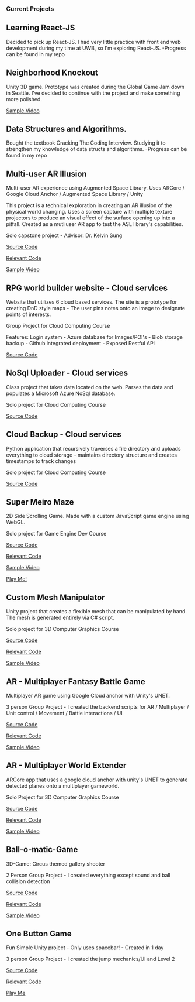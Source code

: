 ### Current Projects

## Learning React-JS
Decided to pick up React-JS. I had very little practice with front end web development during my time at UWB, so I'm exploring React-JS.
-Progress can be found in my repo

## Neighborhood Knockout
Unity 3D game. Prototype was created during the Global Game Jam down in Seattle. I've decided to continue with the project and make something more polished.

[Sample Video](https://ttprivatenew.s3.amazonaws.com/pulse/jacoblefeat-hotmail/attachments/12602920/TinyTake27-02-2020-09-35-16.mp4)

## Data Structures and Algorithms.
Bought the textbook Cracking The Coding Interview. Studying it to strengthen my knowledge of data structs and algorithms.
-Progress can be found in my repo


## Multi-user AR Illusion

Multi-user AR experience using Augmented Space Library. 
Uses ARCore / Google Cloud Anchor / Augmented Space Library / Unity

This project is a technical exploration in creating an AR illusion of the physical world changing. Uses a screen capture with multiple texture projectors to produce an visual effect of the surface opening up into a pitfall. Created as a mutliuser AR app to test the ASL library's capabilities.  

Solo capstone project - Advisor: Dr. Kelvin Sung

[Source Code](https://github.com/Mousytongue/AR_Illusion)

[Relevant Code](https://github.com/Mousytongue/AR_Illusion/tree/master/ASL/Assets/UserFiles/Scripts)

[Sample Video](https://youtu.be/YOwOe_MMLRk)

## RPG world builder website - Cloud services

Website that utilizes 6 cloud based services. The site is a prototype for creating DnD style maps - The user pins notes onto an image to designate points of interests.

Group Project for Cloud Computing Course

Features: Login system - Azure database for Images/POI's - Blob storage backup - Github integrated deployment - Exposed Restful API

[Source Code](https://github.com/Mousytongue/Cloud-RpgWorldBuilderWebsite/tree/master)


## NoSql Uploader - Cloud services

Class project that takes data located on the web. Parses the data and populates a Microsoft Azure NoSql database.

Solo project for Cloud Computing Course

[Source Code](https://github.com/Mousytongue/Cloud-NoSQLUploader)

## Cloud Backup - Cloud services

Python application that recursively traverses a file directory and uploads everything to cloud storage - maintains directory structure and creates timestamps to track changes 

Solo project for Cloud Computing Course

[Source Code](https://github.com/Mousytongue/Cloud-Azure_BlobBackup)

## Super Meiro Maze

2D Side Scrolling Game. Made with a custom JavaScript game engine using WebGL. 

Solo project for Game Engine Dev Course

[Source Code](https://github.com/Mousytongue/SuperMeiroMaze)

[Relevant Code](https://github.com/Mousytongue/SuperMeiroMaze/tree/master/public_html/src/MyGame)

[Sample Video](https://www.youtube.com/watch?v=f_DnF3G7ec8)

[Play Me!](https://mousytongue.github.io/)

## Custom Mesh Manipulator

Unity project that creates a flexible mesh that can be manipulated by hand. The mesh is generated entirely via C# script.

Solo project for 3D Computer Graphics Course

[Source Code](https://github.com/Mousytongue/MeshEditor/tree/master)

[Relevant Code](https://github.com/Mousytongue/MeshEditor/tree/master/CustomMeshEditor/Assets/Source/UI%20Support)

[Sample Video](https://ttprivatenew.s3.amazonaws.com/pulse/jacoblefeat-hotmail/attachments/10854185/Mesh+Editor+Sample.mp4)

## AR - Multiplayer Fantasy Battle Game

Multiplayer AR game using Google Cloud anchor with Unity's UNET.

3 person Group Project - I created the backend scripts for AR / Multiplayer / Unit control / Movement / Battle interactions / UI

[Source Code](https://github.com/Mousytongue/AR-CollabWorldExtender)

[Relevant Code](https://github.com/Mousytongue/AR-CollabWorldExtender/tree/master/TestAR1/Assets/UserFiles/Scripts)

[Sample Video](https://jacoblefeat-hotmail.tinytake.com/tt/MzU5MjQxMl8xMDg1NDQ2Ng)

## AR - Multiplayer World Extender

ARCore app that uses a google cloud anchor with unity's UNET to generate detected planes onto a multiplayer gameworld.

Solo Project for 3D Computer Graphics Course

[Source Code](https://github.com/TSampson92/ARFantasyBattleSimFinal)

[Relevant Code](https://github.com/TSampson92/ARFantasyBattleSimFinal/tree/master/AR%20Battle%20Simulator/Assets/ARFantasy/Scripts)

[Sample Video](https://jacoblefeat-hotmail.tinytake.com/tt/MzU5MjM5N18xMDg1NDM2MA)

## Ball-o-matic-Game

3D-Game: Circus themed gallery shooter

2 Person Group Project - I created everything except sound and ball collision detection

[Source Code](https://github.com/Mousytongue/Ball-o-matic-Game)

[Relevant Code](https://github.com/Mousytongue/Ball-o-matic-Game/tree/master/Ball-Sacomatic/Assets/Resources/Scripts/Behaviour%20Scripts)

[Sample Video](https://www.youtube.com/watch?v=oKZRHxY38pM)

## One Button Game

Fun Simple Unity project - Only uses spacebar! - Created in 1 day

3 person Group Project - I created the jump mechanics/UI and Level 2

[Source Code](https://github.com/Mousytongue/OneButtonGame)

[Relevant Code](https://github.com/Mousytongue/OneButtonGame/tree/master/Betum13/Assets)

[Play Me]()
